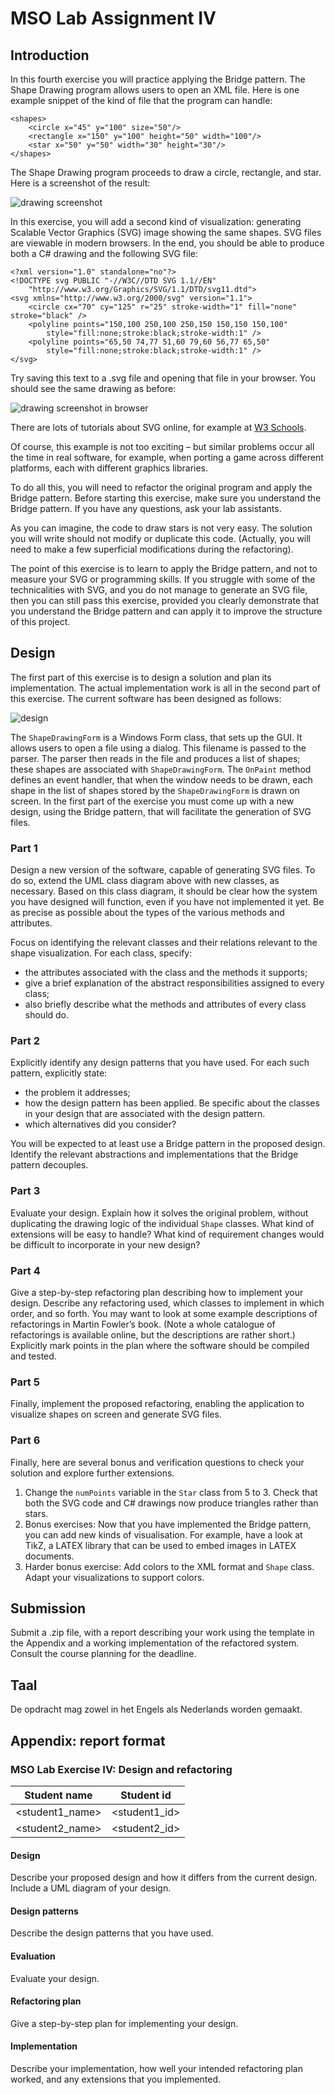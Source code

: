# MSO Lab Assignment IV

## Introduction
In this fourth exercise you will practice applying the Bridge pattern. The Shape Drawing program allows users to open an XML file. Here is one example snippet of the kind of file that the program can handle:
```
<shapes>
    <circle x="45" y="100" size="50"/>
    <rectangle x="150" y="100" height="50" width="100"/>
    <star x="50" y="50" width="30" height="30"/>
</shapes>
```
The Shape Drawing program proceeds to draw a circle, rectangle, and star. Here is a
screenshot of the result:

![drawing screenshot](img/screenshot.png)

In this exercise, you will add a second kind of visualization: generating Scalable Vector Graphics (SVG) image showing the same shapes. SVG files are viewable in modern browsers. In the end, you should be able to produce both a C# drawing and the following SVG file:

```
<?xml version="1.0" standalone="no"?>
<!DOCTYPE svg PUBLIC "-//W3C//DTD SVG 1.1//EN"
    "http://www.w3.org/Graphics/SVG/1.1/DTD/svg11.dtd">
<svg xmlns="http://www.w3.org/2000/svg" version="1.1">
    <circle cx="70" cy="125" r="25" stroke-width="1" fill="none" stroke="black" />
    <polyline points="150,100 250,100 250,150 150,150 150,100"
        style="fill:none;stroke:black;stroke-width:1" />
    <polyline points="65,50 74,77 51,60 79,60 56,77 65,50"
        style="fill:none;stroke:black;stroke-width:1" />
</svg>
```

Try saving this text to a .svg file and opening that file in your browser. You should
see the same drawing as before:

![drawing screenshot in browser](img/browser.png)

There are lots of tutorials about SVG online, for example at [W3 Schools](https://www.w3schools.com/graphics/svg_intro.asp). 

Of course, this example is not too exciting – but similar problems occur all the time in real software, for example, when porting a game across different platforms, each with
different graphics libraries.

To do all this, you will need to refactor the original program and apply the Bridge pattern. Before starting this exercise, make sure you understand the Bridge pattern. If you have any questions, ask your lab assistants.

As you can imagine, the code to draw stars is not very easy. The solution you will write should not modify or duplicate this code. (Actually, you will need to make a few superficial modifications during the refactoring).

The point of this exercise is to learn to apply the Bridge pattern, and not to measure your SVG or programming skills. If you struggle with some of the technicalities with SVG, and you do not manage to generate an SVG file, then you can still pass this exercise, provided you clearly demonstrate that you understand the Bridge pattern and can apply it to improve the structure of this project.

## Design

The first part of this exercise is to design a solution and plan its implementation. The actual implementation work is all in the second part of this exercise. The current software has been designed as follows:

![design](img/initial-design.png)

The `ShapeDrawingForm` is a Windows Form class, that sets up the GUI. It allows users to open a file using a dialog. This filename is passed to the parser. The parser then reads in the file and produces a list of shapes; these shapes are associated with `ShapeDrawingForm`. The `OnPaint` method defines an event handler, that when the window needs to be drawn, each shape in the list of shapes stored by the `ShapeDrawingForm` is drawn on screen.
In the first part of the exercise you must come up with a new design, using the Bridge pattern, that will facilitate the generation of SVG files.

### Part 1

Design a new version of the software, capable of generating SVG files. To do so, extend the UML class diagram above with new classes, as necessary. Based on this class diagram, it should be clear how the system you have designed will function, even if you have not implemented it yet. Be as precise as possible about the types of the various methods and attributes.

Focus on identifying the relevant classes and their relations relevant to the shape visualization. For each class, specify:
- the attributes associated with the class and the methods it supports;
- give a brief explanation of the abstract responsibilities assigned to every class;
- also briefly describe what the methods and attributes of every class should do.

### Part 2

Explicitly identify any design patterns that you have used. For each such pattern, explicitly state:
- the problem it addresses;
- how the design pattern has been applied. Be specific about the classes in your design that are associated with the design pattern.
- which alternatives did you consider?

You will be expected to at least use a Bridge pattern in the proposed design. Identify the relevant abstractions and implementations that the Bridge pattern decouples.

### Part 3
Evaluate your design. Explain how it solves the original problem, without duplicating the drawing logic of the individual `Shape` classes. What kind of extensions will be easy to handle? What kind of requirement changes would be difficult to incorporate in your new design?

### Part 4
Give a step-by-step refactoring plan describing how to implement your design. Describe any refactoring used, which classes to implement in which order, and so forth. You may want to look at some example descriptions of refactorings in
Martin Fowler’s book. (Note a whole catalogue of refactorings is available online, but the descriptions are rather short.) Explicitly mark points in the plan where the software should be compiled and tested.

### Part 5
Finally, implement the proposed refactoring, enabling the application to visualize shapes on screen and generate SVG files.

### Part 6
Finally, here are several bonus and verification questions to check your solution and explore further extensions.
1. Change the `numPoints` variable in the `Star` class from 5 to 3. Check that both the SVG code and C# drawings now produce triangles rather than stars.
2. Bonus exercises: Now that you have implemented the Bridge pattern, you can add new kinds of visualisation. For example, have a look at TikZ, a LATEX library that can be used to embed images in LATEX documents.
3. Harder bonus exercise: Add colors to the XML format and `Shape` class. Adapt your visualizations to support colors.

## Submission
Submit a .zip file, with a report describing your work using the template in the Appendix and a working implementation of the refactored system. Consult the course planning for the deadline.

## Taal
De opdracht mag zowel in het Engels als Nederlands worden gemaakt.

## Appendix: report format

### MSO Lab Exercise IV: Design and refactoring

| Student name    | Student id    |
|-----------------|---------------|
| <student1_name> | <student1_id> |
| <student2_name> | <student2_id> |

#### Design
Describe your proposed design and how it differs from the current design. Include a UML diagram of your design.
#### Design patterns
Describe the design patterns that you have used.
#### Evaluation
Evaluate your design.
#### Refactoring plan
Give a step-by-step plan for implementing your design.
#### Implementation
Describe your implementation, how well your intended refactoring plan worked, and any extensions that you implemented.

